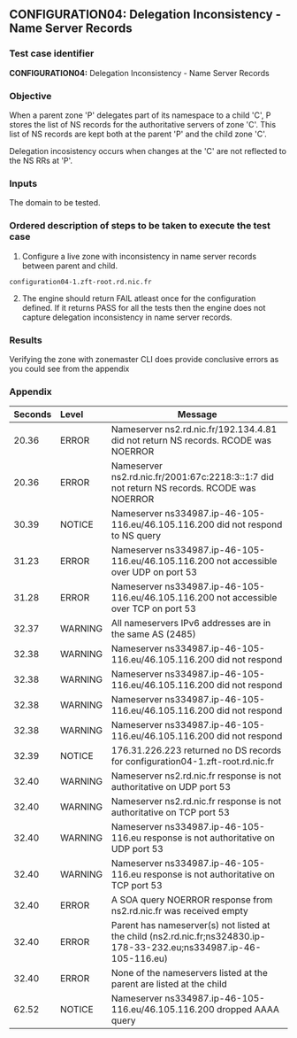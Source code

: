 ## CONFIGURATION04: Delegation Inconsistency - Name Server Records 

### Test case identifier

**CONFIGURATION04:** Delegation Inconsistency - Name Server Records

### Objective 

When a parent zone 'P' delegates part of its namespace to a child 'C', P stores
the list of NS records for the authoritative servers of zone 'C'. This list of
NS records are kept both at the parent 'P' and the child zone 'C'. 

Delegation incosistency occurs when changes at the 'C' are not reflected to the NS RRs
at 'P'.

### Inputs

The domain to be tested.

### Ordered description of steps to be taken to execute the test case

1. Configure a live zone with inconsistency in name server records between parent
and child.

```
configuration04-1.zft-root.rd.nic.fr
```

2. The engine should return FAIL atleast once for the configuration defined. If it
returns PASS for all the tests then the engine does not capture delegation
inconsistency in name server records.

### Results
Verifying the zone with zonemaster CLI does provide conclusive errors as
you could see from the appendix

### Appendix

Seconds  |Level     |Message
:--------|:---------|-----------------------------------------------------------------------------------------------
20.36    |ERROR     |Nameserver ns2.rd.nic.fr/192.134.4.81 did not return NS records. RCODE was NOERROR|
20.36    |ERROR     |Nameserver ns2.rd.nic.fr/2001:67c:2218:3::1:7 did not return NS records. RCODE was NOERROR|
30.39    |NOTICE    |Nameserver ns334987.ip-46-105-116.eu/46.105.116.200 did not respond to NS query |
31.23    |ERROR     |Nameserver ns334987.ip-46-105-116.eu/46.105.116.200 not accessible over UDP on port 53|
31.28    |ERROR     |Nameserver ns334987.ip-46-105-116.eu/46.105.116.200 not accessible over TCP on port 53|
32.37    |WARNING   |All nameservers IPv6 addresses are in the same AS (2485)|
32.38    |WARNING   |Nameserver ns334987.ip-46-105-116.eu/46.105.116.200 did not respond|
32.38    |WARNING   |Nameserver ns334987.ip-46-105-116.eu/46.105.116.200 did not respond|
32.38    |WARNING   |Nameserver ns334987.ip-46-105-116.eu/46.105.116.200 did not respond|
32.38    |WARNING   |Nameserver ns334987.ip-46-105-116.eu/46.105.116.200 did not respond|
32.39    |NOTICE    |176.31.226.223 returned no DS records for configuration04-1.zft-root.rd.nic.fr|
32.40    |WARNING   |Nameserver ns2.rd.nic.fr response is not authoritative on UDP port 53|
32.40    |WARNING   |Nameserver ns2.rd.nic.fr response is not authoritative on TCP port 53|
32.40    |WARNING   |Nameserver ns334987.ip-46-105-116.eu response is not authoritative on UDP port 53|
32.40    |WARNING   |Nameserver ns334987.ip-46-105-116.eu response is not authoritative on TCP port 53|
32.40    |ERROR     |A SOA query NOERROR response from ns2.rd.nic.fr was received empty|
32.40    |ERROR     |Parent has nameserver(s) not listed at the child (ns2.rd.nic.fr;ns324830.ip-178-33-232.eu;ns334987.ip-46-105-116.eu)|
32.40    |ERROR     |None of the nameservers listed at the parent are listed at the child|
62.52    |NOTICE    |Nameserver ns334987.ip-46-105-116.eu/46.105.116.200 dropped AAAA query|
